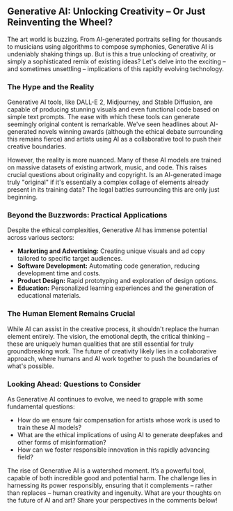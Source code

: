 ## Generative AI: Unlocking Creativity – Or Just Reinventing the Wheel?

The art world is buzzing.  From AI-generated portraits selling for thousands to musicians using algorithms to compose symphonies, Generative AI is undeniably shaking things up. But is this a true unlocking of creativity, or simply a sophisticated remix of existing ideas? Let's delve into the exciting – and sometimes unsettling – implications of this rapidly evolving technology.

### The Hype and the Reality

Generative AI tools, like DALL-E 2, Midjourney, and Stable Diffusion, are capable of producing stunning visuals and even functional code based on simple text prompts.  The ease with which these tools can generate seemingly original content is remarkable.  We've seen headlines about AI-generated novels winning awards (although the ethical debate surrounding this remains fierce) and artists using AI as a collaborative tool to push their creative boundaries.

However, the reality is more nuanced.  Many of these AI models are trained on massive datasets of existing artwork, music, and code.  This raises crucial questions about originality and copyright.  Is an AI-generated image truly "original" if it's essentially a complex collage of elements already present in its training data?  The legal battles surrounding this are only just beginning.

### Beyond the Buzzwords: Practical Applications

Despite the ethical complexities, Generative AI has immense potential across various sectors:

* **Marketing and Advertising:** Creating unique visuals and ad copy tailored to specific target audiences.
* **Software Development:** Automating code generation, reducing development time and costs.
* **Product Design:** Rapid prototyping and exploration of design options.
* **Education:** Personalized learning experiences and the generation of educational materials.


### The Human Element Remains Crucial

While AI can assist in the creative process, it shouldn't replace the human element entirely.  The vision, the emotional depth, the critical thinking – these are uniquely human qualities that are still essential for truly groundbreaking work.  The future of creativity likely lies in a collaborative approach, where humans and AI work together to push the boundaries of what's possible.

### Looking Ahead:  Questions to Consider

As Generative AI continues to evolve, we need to grapple with some fundamental questions:

* How do we ensure fair compensation for artists whose work is used to train these AI models?
* What are the ethical implications of using AI to generate deepfakes and other forms of misinformation?
* How can we foster responsible innovation in this rapidly advancing field?


The rise of Generative AI is a watershed moment.  It’s a powerful tool, capable of both incredible good and potential harm.  The challenge lies in harnessing its power responsibly, ensuring that it complements – rather than replaces – human creativity and ingenuity.  What are your thoughts on the future of AI and art?  Share your perspectives in the comments below!
